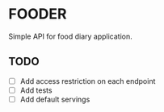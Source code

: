 # FOODER

Simple API for food diary application.

## TODO

- [ ] Add access restriction on each endpoint
- [ ] Add tests
- [ ] Add default servings
